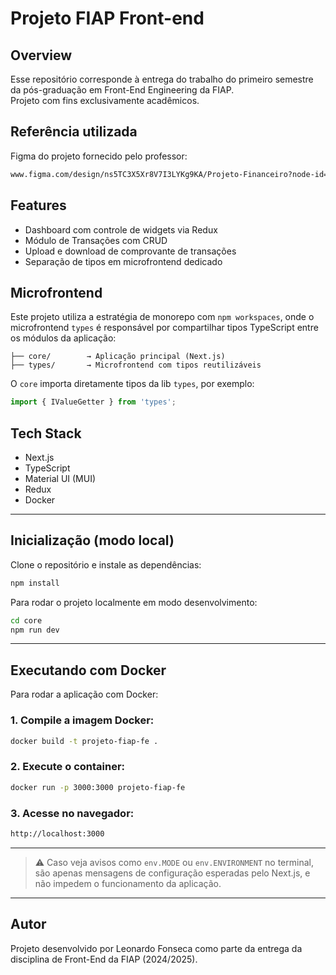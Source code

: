 # Projeto FIAP Front-end

## Overview

Esse repositório corresponde à entrega do trabalho do primeiro semestre da pós-graduação em Front-End Engineering da FIAP.  
Projeto com fins exclusivamente acadêmicos.

## Referência utilizada

Figma do projeto fornecido pelo professor:

```sh
www.figma.com/design/ns5TC3X5Xr8V7I3LYKg9KA/Projeto-Financeiro?node-id=503-4264
```

## Features

- Dashboard com controle de widgets via Redux
- Módulo de Transações com CRUD
- Upload e download de comprovante de transações
- Separação de tipos em microfrontend dedicado

## Microfrontend

Este projeto utiliza a estratégia de monorepo com `npm workspaces`, onde o microfrontend `types` é responsável por compartilhar tipos TypeScript entre os módulos da aplicação:

```
├── core/        → Aplicação principal (Next.js)
├── types/       → Microfrontend com tipos reutilizáveis
```

O `core` importa diretamente tipos da lib `types`, por exemplo:

```ts
import { IValueGetter } from 'types';
```

## Tech Stack

- Next.js
- TypeScript
- Material UI (MUI)
- Redux
- Docker

---

## Inicialização (modo local)

Clone o repositório e instale as dependências:

```bash
npm install
```

Para rodar o projeto localmente em modo desenvolvimento:

```bash
cd core
npm run dev
```

---

## Executando com Docker

Para rodar a aplicação com Docker:

### 1. Compile a imagem Docker:

```bash
docker build -t projeto-fiap-fe .
```

### 2. Execute o container:

```bash
docker run -p 3000:3000 projeto-fiap-fe
```

### 3. Acesse no navegador:

```txt
http://localhost:3000
```

---

> ⚠️ Caso veja avisos como `env.MODE` ou `env.ENVIRONMENT` no terminal, são apenas mensagens de configuração esperadas pelo Next.js, e não impedem o funcionamento da aplicação.

---

## Autor

Projeto desenvolvido por Leonardo Fonseca como parte da entrega da disciplina de Front-End da FIAP (2024/2025).
```